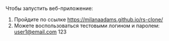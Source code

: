 Чтобы запустить веб-приложение:
1. Пройдите по ссылке https://milanaadams.github.io/rs-clone/
2. Можете воспользоваться тестовыми логином и паролем: 
user1@email.com
123
